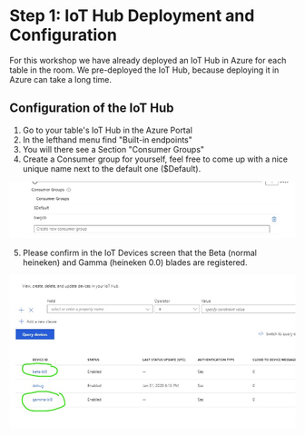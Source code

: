 # Step 1: IoT Hub Deployment and Configuration

For this workshop we have already deployed an IoT Hub in Azure for each table in the room. We pre-deployed the IoT Hub, because deploying it in Azure can take a long time.

## Configuration of the IoT Hub

1. Go to your table's IoT Hub in the Azure Portal
2. In the lefthand menu find "Built-in endpoints"
3. You will there see a Section "Consumer Groups"
4. Create a Consumer group for yourself, feel free to come up with a nice unique name next to the default one ($Default).

![ConsumerGroup Example](img/iothub_consumer_groups.jpg)

5. Please confirm in the IoT Devices screen that the Beta (normal heineken) and Gamma (heineken 0.0) blades are registered.

![ConsumerGroup Example](img/iothub_devices.jpg)